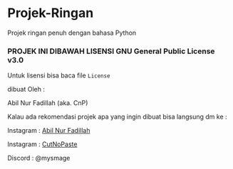 # Projek-Ringan
Projek ringan penuh dengan bahasa Python

### PROJEK INI DIBAWAH LISENSI GNU General Public License v3.0 ###
Untuk lisensi bisa baca file ``License``

dibuat Oleh :

Abil Nur Fadillah (aka. CnP)

Kalau ada rekomendasi projek apa yang ingin dibuat bisa langsung dm ke :

Instagram : [Abil Nur Fadillah](https://www.instagram.com/abilnrfdllh_/)

Instagram : [CutNoPaste](https://www.instagram.com/cutnopaste/)

Discord : @mysmage

